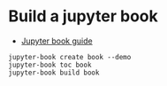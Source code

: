 # Build a jupyter book

* [Jupyter book guide](https://jupyterbook.org/guide/)

```
jupyter-book create book --demo
jupyter-book toc book
jupyter-book build book
```